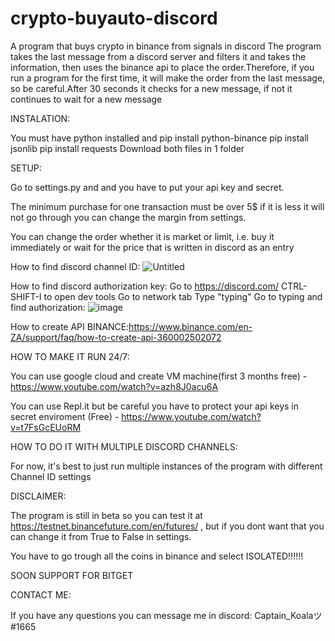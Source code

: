 # crypto-buyauto-discord
A program that buys crypto in binance from signals in discord
The program takes the last message from a discord server and filters it and takes the information, then uses the binance api to place the order.Therefore, if you run a program for the first time, it will make the order from the last message, so be careful.After 30 seconds it checks for a new message, if not it continues to wait for a new message



INSTALATION:

You must have python installed and 
pip install python-binance 
pip install jsonlib 
pip install requests
Download both files in 1 folder

SETUP:

Go to settings.py and and you have to put your api key and secret.

Тhe minimum purchase for one transaction must be over 5$ if it is less it will not go through you can change the margin from settings.

You can change the order whether it is market or limit, i.e. buy it immediately or wait for the price that is written in discord as an entry

How to find discord channel ID:
![Untitled](https://user-images.githubusercontent.com/123463421/214431737-33b5a65a-0c59-4d3d-86c7-29f03cac1ea0.png)


How to find discord authorization key:
Go to https://discord.com/
CTRL-SHIFT-I to open dev tools
Go to network tab
Type "typing"
Go to typing and find authorization:
![image](https://user-images.githubusercontent.com/123463421/214433024-2350bffc-7a95-4272-9c45-4803df827f78.png)


How to create API BINANCE:https://www.binance.com/en-ZA/support/faq/how-to-create-api-360002502072


HOW TO MAKE IT RUN 24/7:

You can use google cloud and create VM machine(first 3 months free) - https://www.youtube.com/watch?v=azh8J0acu6A

You can use Repl.it but be careful you have to protect your api keys in secret enviroment (Free) - https://www.youtube.com/watch?v=t7FsGcEUoRM

HOW TO DO IT WITH MULTIPLE DISCORD CHANNELS:

For now, it's best to just run multiple instances of the program with different Channel ID settings



DISCLAIMER:

The program is still in beta so you can test it at https://testnet.binancefuture.com/en/futures/ , but if you dont want that you can change it from True to False in settings.


You have to go trough all the coins in binance and select ISOLATED!!!!!!


SOON SUPPORT FOR BITGET

CONTACT ME:

If you have any questions you can message me in discord: Captain_Koalaツ#1665
